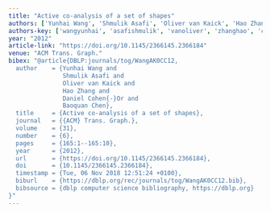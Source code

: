 ```yaml
---
title: "Active co-analysis of a set of shapes"
authors: ['Yunhai Wang', 'Shmulik Asafi', 'Oliver van Kaick', 'Hao Zhang 0002', 'Daniel Cohen-Or', 'Baoquan Chen']
authors-key: ['wangyunhai', 'asafishmulik', 'vanoliver', 'zhanghao', 'cohenordaniel', 'chenbaoquan']
year: "2012"
article-link: "https://doi.org/10.1145/2366145.2366184"
venue: "ACM Trans. Graph."
bibex: "@article{DBLP:journals/tog/WangAK0CC12,
  author    = {Yunhai Wang and
               Shmulik Asafi and
               Oliver van Kaick and
               Hao Zhang and
               Daniel Cohen{-}Or and
               Baoquan Chen},
  title     = {Active co-analysis of a set of shapes},
  journal   = {{ACM} Trans. Graph.},
  volume    = {31},
  number    = {6},
  pages     = {165:1--165:10},
  year      = {2012},
  url       = {https://doi.org/10.1145/2366145.2366184},
  doi       = {10.1145/2366145.2366184},
  timestamp = {Tue, 06 Nov 2018 12:51:24 +0100},
  biburl    = {https://dblp.org/rec/journals/tog/WangAK0CC12.bib},
  bibsource = {dblp computer science bibliography, https://dblp.org}
}"
---
```

